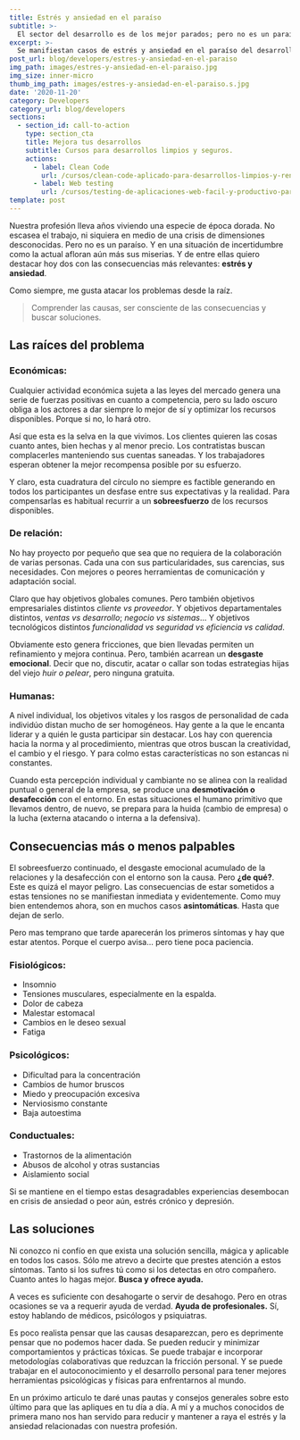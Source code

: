 ```yaml
---
title: Estrés y ansiedad en el paraíso
subtitle: >-
  El sector del desarrollo es de los mejor parados; pero no es un paraíso. Y ahora se le ven más los rotos psicológicos.
excerpt: >-
  Se manifiestan casos de estrés y ansiedad en el paraíso del desarrollo de software. Derivados de algunos males propios del sector, y de la falta de atención y conocimiento del tema.
post_url: blog/developers/estres-y-ansiedad-en-el-paraiso
img_path: images/estres-y-ansiedad-en-el-paraiso.jpg
img_size: inner-micro
thumb_img_path: images/estres-y-ansiedad-en-el-paraiso.s.jpg
date: '2020-11-20'
category: Developers
category_url: blog/developers
sections:
  - section_id: call-to-action
    type: section_cta
    title: Mejora tus desarrollos
    subtitle: Cursos para desarrollos limpios y seguros.
    actions:
      - label: Clean Code
        url: /cursos/clean-code-aplicado-para-desarrollos-limpios-y-rentables/
      - label: Web testing
        url: /cursos/testing-de-aplicaciones-web-facil-y-productivo-para-todos/
template: post
---
```


Nuestra profesión lleva años viviendo una especie de época dorada. No escasea el trabajo, ni siquiera en medio de una crisis de dimensiones desconocidas. Pero no es un paraíso. Y en una situación de incertidumbre como la actual afloran aún más sus miserias. Y de entre ellas quiero destacar hoy dos con las consecuencias más relevantes: **estrés y ansiedad**.

Como siempre, me gusta atacar los problemas desde la raíz.

> Comprender las causas, ser consciente de las consecuencias y buscar soluciones.

## Las raíces del problema

### Económicas:

Cualquier actividad económica sujeta a las leyes del mercado genera una serie de fuerzas positivas en cuanto a competencia, pero su lado oscuro obliga a los actores a dar siempre lo mejor de sí y optimizar los recursos disponibles. Porque si no, lo hará otro.

Así que esta es la selva en la que vivimos. Los clientes quieren las cosas cuanto antes, bien hechas y al menor precio. Los contratistas buscan complacerles manteniendo sus cuentas saneadas. Y los trabajadores esperan obtener la mejor recompensa posible por su esfuerzo.

Y claro, esta cuadratura del círculo no siempre es factible generando en todos los participantes un desfase entre sus expectativas y la realidad. Para compensarlas es habitual recurrir a un **sobreesfuerzo** de los recursos disponibles.

### De relación:

No hay proyecto por pequeño que sea que no requiera de la colaboración de varias personas. Cada una con sus particularidades, sus carencias, sus necesidades. Con mejores o peores herramientas de comunicación y adaptación social.

Claro que hay objetivos globales comunes. Pero también objetivos empresariales distintos _cliente vs proveedor_. Y objetivos departamentales distintos, _ventas vs desarrollo_; _negocio vs sistemas_... Y objetivos tecnológicos distintos _funcionalidad vs seguridad vs eficiencia vs calidad_.

Obviamente esto genera fricciones, que bien llevadas permiten un refinamiento y mejora continua. Pero, también acarrean un **desgaste emocional**. Decir que no, discutir, acatar o callar son todas estrategias hijas del viejo _huir o pelear_, pero ninguna gratuita.

### Humanas:

A nivel individual, los objetivos vitales y los rasgos de personalidad de cada individúo distan mucho de ser homogéneos. Hay gente a la que le encanta liderar y a quién le gusta participar sin destacar. Los hay con querencia hacia la norma y al procedimiento, mientras que otros buscan la creatividad, el cambio y el riesgo. Y para colmo estas características no son estancas ni constantes.

Cuando esta percepción individual y cambiante no se alinea con la realidad puntual o general de la empresa, se produce una **desmotivación o desafección** con el entorno. En estas situaciones el humano primitivo que llevamos dentro, de nuevo, se prepara para la huida (cambio de empresa) o la lucha (externa atacando o interna a la defensiva).



## Consecuencias más o menos palpables
El sobreesfuerzo continuado, el desgaste emocional acumulado de la relaciones y la desafección con el entorno son la causa. Pero **¿de qué?**. Este es quizá el mayor peligro. Las consecuencias de estar sometidos a estas tensiones no se manifiestan inmediata y evidentemente. Como muy bien entendemos ahora, son en muchos casos **asintomáticas**. Hasta que dejan de serlo.

Pero mas temprano que tarde aparecerán los primeros síntomas y hay que estar atentos. Porque el cuerpo avisa... pero tiene poca paciencia.

### Fisiológicos:

- Insomnio
- Tensiones musculares, especialmente en la espalda.
- Dolor de cabeza
- Malestar estomacal
- Cambios en le deseo sexual
- Fatiga

### Psicológicos:

- Dificultad para la concentración
- Cambios de humor bruscos
- Miedo y preocupación excesiva
- Nerviosismo constante
- Baja autoestima

### Conductuales:
- Trastornos de la alimentación
- Abusos de alcohol y otras sustancias
- Aislamiento social

Si se mantiene en el tiempo estas desagradables experiencias desembocan en crisis de ansiedad o peor aún, estrés crónico y depresión.

## Las soluciones

Ni conozco ni confío en que exista una solución sencilla, mágica y aplicable en todos los casos. Sólo me atrevo a decirte que prestes atención a estos síntomas. Tanto si los sufres tú como si los detectas en otro compañero. Cuanto antes lo hagas mejor. **Busca y ofrece ayuda.**

A veces es suficiente con desahogarte o servir de desahogo. Pero en otras ocasiones se va a requerir ayuda de verdad. **Ayuda de profesionales.** Sí, estoy hablando de médicos, psicólogos y psiquiatras.

Es poco realista pensar que las causas desaparezcan, pero es deprimente pensar que no podemos hacer dada. Se pueden reducir y minimizar comportamientos y prácticas tóxicas. Se puede trabajar e incorporar metodologías colaborativas que reduzcan la fricción personal. Y se puede trabajar en el autoconocimiento y el desarrollo personal para tener mejores herramientas psicológicas y físicas para enfrentarnos al mundo.

En un próximo articulo te daré unas pautas y consejos generales sobre esto último para que las apliques en tu día a día. A mí y a muchos conocidos de primera mano nos han servido para reducir y mantener a raya el estrés y la ansiedad relacionadas con nuestra profesión.
